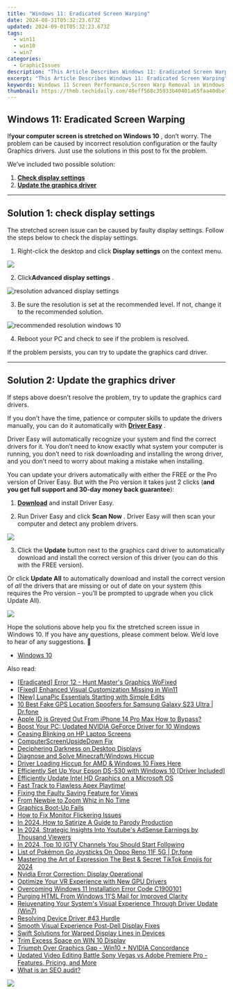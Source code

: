 ```yaml
---
title: "Windows 11: Eradicated Screen Warping"
date: 2024-08-31T05:32:23.673Z
updated: 2024-09-01T05:32:23.673Z
tags:
  - win11
  - win10
  - win7
categories:
  - GraphicIssues
description: "This Article Describes Windows 11: Eradicated Screen Warping"
excerpt: "This Article Describes Windows 11: Eradicated Screen Warping"
keywords: Windows 11 Screen Performance,Screen Warp Removal in Windows 11,Improved Display Quality Windows 11,Windows 11 Resolution Stabilization,Windows 11 Graphics Enhancement,Display Issues Solved by Windows 11,Enhanced Visuals on Windows 11
thumbnail: https://thmb.techidaily.com/48eff568c35933b40401a65faa40dbe7bb6a58eb499e343dac1cbda32fedf601.jpg
---
```


## Windows 11: Eradicated Screen Warping

 If**your computer screen is stretched on Windows 10** , don’t worry. The problem can be caused by incorrect resolution configuration or the faulty Graphics drivers. Just use the solutions in this post to fix the problem.

We’ve included two possible solution:

1. [**Check display settings**](#solution1)
2. [**Update the graphics driver**](#solution3)

---

## **Solution 1: check display settings**

 The stretched screen issue can be caused by faulty display settings. Follow the steps below to check the display settings.

1) Right-click the desktop and click **Display settings**  on the context menu.

![](https://images.drivereasy.com/wp-content/uploads/2017/11/img_5a17c192b55b7.jpg)

 2) Click**Advanced display settings** .

![resolution advanced display settings](https://images.drivereasy.com/wp-content/uploads/2016/08/resolution-advanced-display-settings-600x564.jpg)

 3) Be sure the resolution is set at the recommended level. If not, change it to the recommended solution.

![recommended resolution windows 10](https://images.drivereasy.com/wp-content/uploads/2016/08/recommended-resolution-windows-10-1-600x561.jpg)

4) Reboot your PC and check to see if the problem is resolved.

If the problem persists, you can try to update the graphics card driver.

---

## **Solution 2: Update the graphics driver**

 If steps above doesn’t resolve the problem, try to update the graphics card drivers.

 If you don’t have the time, patience or computer skills to update the drivers manually, you can do it automatically with **[Driver Easy](https://tools.techidaily.com/drivereasy/download/)**  .

 Driver Easy will automatically recognize your system and find the correct drivers for it. You don’t need to know exactly what system your computer is running, you don’t need to risk downloading and installing the wrong driver, and you don’t need to worry about making a mistake when installing.

 You can update your drivers automatically with either the FREE or the Pro version of Driver Easy. But with the Pro version it takes just 2 clicks (**and you get full support and 30-day money back guarantee**):

 1) **[Download](https://tools.techidaily.com/drivereasy/download/)**   and install Driver Easy.

 2) Run Driver Easy and click **Scan Now** . Driver Easy will then scan your computer and detect any problem drivers.

![](https://images.drivereasy.com/wp-content/uploads/2019/08/image-498.png)

 3) Click the **Update** button next to the graphics card driver to automatically download and install the correct version of this driver (you can do this with the FREE version).

 Or click **Update All**  to automatically download and install the correct version of _all_   the drivers that are missing or out of date on your system (this requires the Pro version – you’ll be prompted to upgrade when you click Update All).

![](https://images.drivereasy.com/wp-content/uploads/2019/08/image-499.png)

 Hope the solutions above help you fix the stretched screen issue in Windows 10\. If you have any questions, please comment below. We’d love to hear of any suggestions. 🙂

* [Windows 10](https://tools.techidaily.com/drivereasy/download/)

<ins class="adsbygoogle"
     style="display:block"
     data-ad-format="autorelaxed"
     data-ad-client="ca-pub-7571918770474297"
     data-ad-slot="1223367746"></ins>



<ins class="adsbygoogle"
     style="display:block"
     data-ad-client="ca-pub-7571918770474297"
     data-ad-slot="8358498916"
     data-ad-format="auto"
     data-full-width-responsive="true"></ins>





<span class="atpl-alsoreadstyle">Also read:</span>
<div><ul>
<li><a href="https://graphic-issues.techidaily.com/eradicated-error-12-hunt-masters-graphics-wofixed/"><u>[Eradicated] Error 12 - Hunt Master's Graphics WoFixed</u></a></li>
<li><a href="https://graphic-issues.techidaily.com/fixed-enhanced-visual-customization-missing-in-win11/"><u>[Fixed] Enhanced Visual Customization Missing in Win11</u></a></li>
<li><a href="https://extra-approaches.techidaily.com/new-lunapic-essentials-starting-with-simple-edits/"><u>[New] LunaPic Essentials  Starting with Simple Edits</u></a></li>
<li><a href="https://location-fake.techidaily.com/10-best-fake-gps-location-spoofers-for-samsung-galaxy-s23-ultra-drfone-by-drfone-virtual-android/"><u>10 Best Fake GPS Location Spoofers for Samsung Galaxy S23 Ultra | Dr.fone</u></a></li>
<li><a href="https://apple-account.techidaily.com/apple-id-is-greyed-out-from-iphone-14-pro-max-how-to-bypass-by-drfone-ios/"><u>Apple ID is Greyed Out From iPhone 14 Pro Max How to Bypass?</u></a></li>
<li><a href="https://graphic-issues.techidaily.com/boost-your-pc-updated-nvidia-geforce-driver-for-10-windows/"><u>Boost Your PC: Updated NVIDIA GeForce Driver for 10 Windows</u></a></li>
<li><a href="https://graphic-issues.techidaily.com/ceasing-blinking-on-hp-laptop-screens/"><u>Ceasing Blinking on HP Laptop Screens</u></a></li>
<li><a href="https://graphic-issues.techidaily.com/computerscreenupsidedown-fix/"><u>ComputerScreenUpsideDown Fix</u></a></li>
<li><a href="https://graphic-issues.techidaily.com/deciphering-darkness-on-desktop-displays/"><u>Deciphering Darkness on Desktop Displays</u></a></li>
<li><a href="https://graphic-issues.techidaily.com/diagnose-and-solve-minecraftwindows-hiccup/"><u>Diagnose and Solve Minecraft/Windows Hiccup</u></a></li>
<li><a href="https://graphic-issues.techidaily.com/driver-loading-hiccup-for-amd-and-windows-10-fixes-here/"><u>Driver Loading Hiccup for AMD & Windows 10 Fixes Here</u></a></li>
<li><a href="https://driver-download.techidaily.com/efficiently-set-up-your-epson-ds-530-with-windows-10-driver-included/"><u>Efficiently Set Up Your Epson DS-530 with Windows 10 [Driver Included]</u></a></li>
<li><a href="https://graphic-issues.techidaily.com/efficiently-update-intel-hd-graphics-on-a-microsoft-os/"><u>Efficiently Update Intel HD Graphics on a Microsoft OS</u></a></li>
<li><a href="https://graphic-issues.techidaily.com/1719818085821-fast-track-to-flawless-apex-playtime/"><u>Fast Track to Flawless Apex Playtime!</u></a></li>
<li><a href="https://graphic-issues.techidaily.com/fixing-the-faulty-saving-feature-for-views/"><u>Fixing the Faulty Saving Feature for Views</u></a></li>
<li><a href="https://fox-glue.techidaily.com/from-newbie-to-zoom-whiz-in-no-time/"><u>From Newbie to Zoom Whiz in No Time</u></a></li>
<li><a href="https://graphic-issues.techidaily.com/graphics-boot-up-fails/"><u>Graphics Boot-Up Fails</u></a></li>
<li><a href="https://graphic-issues.techidaily.com/how-to-fix-monitor-flickering-issues/"><u>How to Fix Monitor Flickering Issues</u></a></li>
<li><a href="https://youtube-stream.techidaily.com/in-2024-how-to-satirize-a-guide-to-parody-production/"><u>In 2024, How to Satirize  A Guide to Parody Production</u></a></li>
<li><a href="https://youtube-stream.techidaily.com/in-2024-strategic-insights-into-youtubes-adsense-earnings-by-thousand-viewers/"><u>In 2024, Strategic Insights Into Youtube's AdSense Earnings by Thousand Viewers</u></a></li>
<li><a href="https://instagram-clips.techidaily.com/in-2024-top-10-igtv-channels-you-should-start-following/"><u>In 2024, Top 10 IGTV Channels You Should Start Following</u></a></li>
<li><a href="https://android-pokemon-go.techidaily.com/list-of-pokemon-go-joysticks-on-oppo-reno-11f-5g-drfone-by-drfone-virtual-android/"><u>List of Pokémon Go Joysticks On Oppo Reno 11F 5G | Dr.fone</u></a></li>
<li><a href="https://tiktok-clips.techidaily.com/mastering-the-art-of-expression-the-best-and-secret-tiktok-emojis-for-2024/"><u>Mastering the Art of Expression  The Best & Secret TikTok Emojis for 2024</u></a></li>
<li><a href="https://graphic-issues.techidaily.com/nvidia-error-correction-display-operational/"><u>Nvidia Error Correction: Display Operational</u></a></li>
<li><a href="https://graphic-issues.techidaily.com/optimize-your-vr-experience-with-new-gpu-drivers/"><u>Optimize Your VR Experience with New GPU Drivers</u></a></li>
<li><a href="https://graphic-issues.techidaily.com/overcoming-windows-11-installation-error-code-c1900101/"><u>Overcoming Windows 11 Installation Error Code C1900101</u></a></li>
<li><a href="https://win11-tips.techidaily.com/purging-html-from-windows-11s-mail-for-improved-clarity/"><u>Purging HTML From Windows 11’S Mail for Improved Clarity</u></a></li>
<li><a href="https://graphic-issues.techidaily.com/rejuvenating-your-systems-visual-experience-through-driver-update-win7/"><u>Rejuvenating Your System's Visual Experience Through Driver Update (Win7)</u></a></li>
<li><a href="https://graphic-issues.techidaily.com/resolving-device-driver-43-hurdle/"><u>Resolving Device Driver #43 Hurdle</u></a></li>
<li><a href="https://graphic-issues.techidaily.com/smooth-visual-experience-post-dell-display-fixes/"><u>Smooth Visual Experience Post-Dell Display Fixes</u></a></li>
<li><a href="https://graphic-issues.techidaily.com/swift-solutions-for-warped-display-lines-in-devices/"><u>Swift Solutions for Warped Display Lines in Devices</u></a></li>
<li><a href="https://graphic-issues.techidaily.com/trim-excess-space-on-win-10-display/"><u>Trim Excess Space on WIN 10 Display</u></a></li>
<li><a href="https://graphic-issues.techidaily.com/triumph-over-graphics-gap-win10-plus-nvidia-concordance/"><u>Triumph Over Graphics Gap - Win10 + NVIDIA Concordance</u></a></li>
<li><a href="https://video-content-creator.techidaily.com/updated-video-editing-battle-sony-vegas-vs-adobe-premiere-pro-features-pricing-and-more/"><u>Updated Video Editing Battle Sony Vegas vs Adobe Premiere Pro - Features, Pricing, and More</u></a></li>
<li><a href="https://techidaily.com/what-is-an-seo-audit-by-link-assistant-website-auditor-website-auditor/"><u>What is an SEO audit?</u></a></li>
</ul></div>

<!-- affiliate ads begin -->
<a href="https://estore.winxdvd.com/order/checkout.php?PRODS=4081991&QTY=1&AFFILIATE=108875&CART=1"><img src="https://www.winxdvd.com/affiliate/new-banner/wt-500x500.jpg" border="0"></a>
<!-- affiliate ads end -->